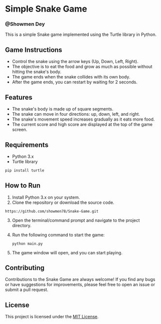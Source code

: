 # Simple Snake  Game 
###  **@Showmen Dey**
This is a simple Snake game implemented using the Turtle library in Python.

## Game Instructions

- Control the snake using the arrow keys (Up, Down, Left, Right).
- The objective is to eat the food and grow as much as possible without hitting the snake's body.
- The game ends when the snake collides with its own body.
- After the game ends, you can restart by waiting for 2 seconds.

## Features

- The snake's body is made up of square segments.
- The snake can move in four directions: up, down, left, and right.
- The snake's movement speed increases gradually as it eats more food.
- The current score and high score are displayed at the top of the game screen.

## Requirements

- Python 3.x
- Turtle library

```python 
pip install turtle
```

## How to Run

1. Install Python 3.x on your system.
2. Clone the repository or download the source code.
``` 
https://github.com/showmen78/Snake-Game.git
```
3. Open the terminal/command prompt and navigate to the project directory.
4. Run the following command to start the game:

   ```shell
   python main.py
   ```

5. The game window will open, and you can start playing.



## Contributing

Contributions to the Snake Game are always welcome! If you find any bugs or have suggestions for improvements, please feel free to open an issue or submit a pull request.

## License

This project is licensed under the [MIT License](LICENSE).






